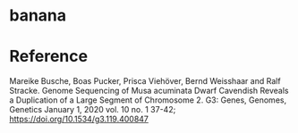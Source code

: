 # banana

# Reference
Mareike Busche, Boas Pucker, Prisca Viehöver, Bernd Weisshaar and Ralf Stracke. Genome Sequencing of Musa acuminata Dwarf Cavendish Reveals a Duplication of a Large Segment of Chromosome 2. G3: Genes, Genomes, Genetics January 1, 2020 vol. 10 no. 1 37-42; https://doi.org/10.1534/g3.119.400847 
